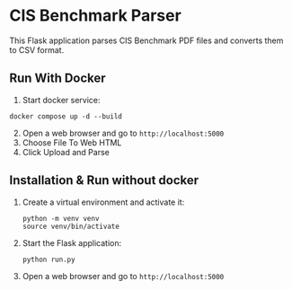 # CIS Benchmark Parser

This Flask application parses CIS Benchmark PDF files and converts them to CSV format.

## Run With Docker
1. Start docker service:
```
docker compose up -d --build
```

2. Open a web browser and go to `http://localhost:5000`
3. Choose File To Web HTML
4. Click Upload and Parse

## Installation & Run without docker

1. Create a virtual environment and activate it:
   ```
   python -m venv venv
   source venv/bin/activate 
   ```

2. Start the Flask application:
   ```
   python run.py
   ```
3. Open a web browser and go to `http://localhost:5000`

